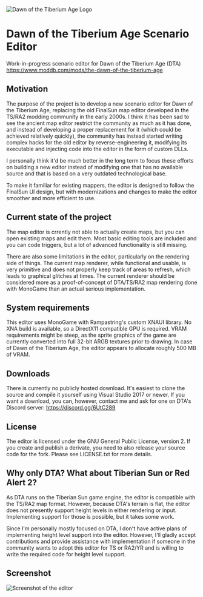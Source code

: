 ![Dawn of the Tiberium Age Logo](https://github.com/Rampastring/TSMapEditor/raw/master/dtalogo.png "DTA Logo")

# Dawn of the Tiberium Age Scenario Editor

Work-in-progress scenario editor for Dawn of the Tiberium Age (DTA) https://www.moddb.com/mods/the-dawn-of-the-tiberium-age

## Motivation

The purpose of the project is to develop a new scenario editor for Dawn of the Tiberium Age, 
replacing the old FinalSun map editor developed in the TS/RA2 modding community in the early 2000s.
I think it has been sad to see the ancient map editor restrict the community as much as it has done,
and instead of developing a proper replacement for it (which could be achieved relatively quickly),
the community has instead started writing complex hacks for the old editor by reverse-engineering it,
modifying its executable and injecting code into the editor in the form of custom DLLs.

I personally think it'd be much better in the long term to focus these efforts on building a new editor
instead of modifying one that has no available source and that is based on a very outdated technological base.

To make it familiar for existing mappers, the editor is designed to follow the FinalSun UI design,
but with modernizations and changes to make the editor smoother and more efficient to use.

## Current state of the project

The map editor is crrently not able to actually create maps, but you can open existing maps and edit them.
Most basic editing tools are included and you can code triggers, but a lot of advanced functionality is still missing.

There are also some limitations in the editor, particularly on the rendering side of things.
The current map renderer, while functional and usable, is very primitive and does not
properly keep track of areas to refresh, which leads to graphical glitches at times.
The current renderer should be considered more as a proof-of-concept of DTA/TS/RA2 map
rendering done with MonoGame than an actual serious implementation.

## System requirements

This editor uses MonoGame with Rampastring's custom XNAUI library. 
No XNA build is available, so a DirectX11 compatible GPU is required.
VRAM requirements might be steep, as the sprite graphics of the game are currently
converted into full 32-bit ARGB textures prior to drawing. In case of
Dawn of the Tiberium Age, the editor appears to allocate roughly 500 MB of VRAM.

## Downloads

There is currently no publicly hosted download. It's easiest to clone the source and compile it
yourself using Visual Studio 2017 or newer.
If you want a download, you can, however, contact me and ask for one on DTA's Discord server: https://discord.gg/6UtC289

## License

The editor is licensed under the GNU General Public License, version 2.
If you create and publish a derivate, you need to also release your source code for the fork.
Please see LICENSE.txt for more details.

## Why only DTA? What about Tiberian Sun or Red Alert 2?

As DTA runs on the Tiberian Sun game engine, the editor is compatible with the TS/RA2 map format. 
However, because DTA's terrain is flat, the editor does not presently support height levels in
either rendering or input. Implementing support for those is possible, but it takes some work.

Since I'm personally mostly focused on DTA, I don't have active plans of implementing height
level support into the editor. However, I'll gladly accept contributions and provide assistance
with implementation if someone in the community wants to adopt this editor for TS or RA2/YR and
is willing to write the required code for height level support.

## Screenshot

![Screenshot of the editor](https://github.com/Rampastring/TSMapEditor/raw/master/mapeditor.jpg "Map Editor Screenshot")
